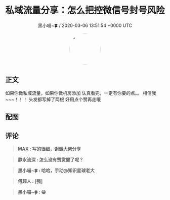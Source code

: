 <h1 align="center">私域流量分享：怎么把控微信号封号风险</h1>
<p align="center">
    <a>黑小喵~🍀 / 2020-03-06 13:51:54 &#43;0000 UTC</a>
</p>

<div align="center">
    <img src="https://images.zsxq.com/FqZQg2bh5zo5pAJMTvCjxlgx1DWo?e=1590940799&amp;token=kIxbL07-8jAj8w1n4s9zv64FuZZNEATmlU_Vm6zD:qyr8x01k1w_XHT3_BqBTsROl5bc=" width="100" height="100" style="border:1px solid;border-radius:50%; color:#ffffff"/>
</div>

## 正文

<div>
如果你做私域流量，如果你做机房添加
认真看完，一定有你要的点。。
相信我~~~！！！
头发都写掉了两根
好用点个赞再走哦
</div>

## 配图
<div class="image" align="center">

</div>

## 评论

<div align="left">
<div>

<blockquote >
<span> <strong>MAX : 写的很细，谢谢大佬分享 </strong></span>
</blockquote>

<blockquote >
<span> <strong>静水流深 : 怎么没有赞赏健了呢？ </strong></span>
</blockquote>

<blockquote >
<span> <strong>黑小喵~🍀 : 哈哈，手动@知识星球老大 </strong></span>
</blockquote>

<blockquote >
<span> <strong>傅超人 : [强] </strong></span>
</blockquote>

<blockquote >
<span> <strong>黑小喵~🍀 : 😀 </strong></span>
</blockquote>

</div>
</div>